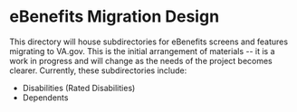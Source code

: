 # eBenefits Migration Design
This directory will house subdirectories for eBenefits screens and features migrating to VA.gov. This is the initial arrangement of materials -- it is a work in progress and will change as the needs of the project becomes clearer. Currently, these subdirectories include:
- Disabilities (Rated Disabilities)
- Dependents
